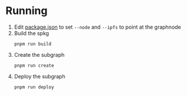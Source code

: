 # Running
1. Edit [package.json](./package.json) to set `--node` and `--ipfs` to point at the graphnode
2. Build the spkg
    ```shell
    pnpm run build
    ```
3. Create the subgraph
    ```shell
    pnpm run create
    ```
4. Deploy the subgraph
    ```shell
    pnpm run deploy
    ```